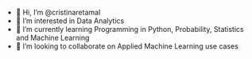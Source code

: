 - 👋 Hi, I’m @cristinaretamal
- 👀 I’m interested in Data Analytics
- 🌱 I’m currently learning Programming in Python, Probability, Statistics and Machine Learning
- 💞️ I’m looking to collaborate on Applied Machine Learning use cases

<!---
cristinaretamal/cristinaretamal is a ✨ special ✨ repository because its `README.md` (this file) appears on your GitHub profile.
You can click the Preview link to take a look at your changes.
--->
